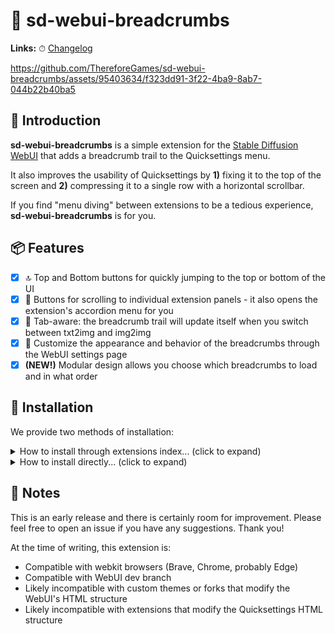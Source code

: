# 🍞 sd-webui-breadcrumbs

<p><strong>Links:</strong> ⏱ <a href="./docs/CHANGELOG.md">Changelog</a></p>

https://github.com/ThereforeGames/sd-webui-breadcrumbs/assets/95403634/f323dd91-3f22-4ba9-8ab7-044b22b40ba5

## 👋 Introduction

**sd-webui-breadcrumbs** is a simple extension for the [Stable Diffusion WebUI](https://github.com/AUTOMATIC1111/stable-diffusion-webui) that adds a breadcrumb trail to the Quicksettings menu.

It also improves the usability of Quicksettings by **1)** fixing it to the top of the screen and **2)** compressing it to a single row with a horizontal scrollbar.

If you find "menu diving" between extensions to be a tedious experience, **sd-webui-breadcrumbs** is for you.

## 📦 Features

- [x] 🔝 Top and Bottom buttons for quickly jumping to the top or bottom of the UI
- [x] 🔄 Buttons for scrolling to individual extension panels - it also opens the extension's accordion menu for you
- [x] 📑 Tab-aware: the breadcrumb trail will update itself when you switch between txt2img and img2img
- [x] 🎨 Customize the appearance and behavior of the breadcrumbs through the WebUI settings page
- [x] **(NEW!)** Modular design allows you choose which breadcrumbs to load and in what order

## 🔧 Installation

We provide two methods of installation:

<details><summary>How to install through extensions index... (click to expand)</summary>

1. Visit the **Extensions** tab of Automatic's WebUI.
2. Visit the **Available** subtab.
3. Click the **Load from** button.
4. Scroll down to **sd-web-ui-breadcrumbs** (or use CTRL+F to search for it) and press the **Install** button.

</details>

<details><summary>How to install directly... (click to expand)</summary>

1. Visit the **Extensions** tab of Automatic's WebUI.
2. Visit the **Install from URL** subtab.
3. Paste this repo's URL into the first field: `https://github.com/ThereforeGames/sd-webui-breadcrumbs`
4. Click **Install**.

**Note:** Installing directly from GitHub will not automatically update the extension when a new version is released.

</details>

## 📝 Notes

This is an early release and there is certainly room for improvement. Please feel free to open an issue if you have any suggestions. Thank you!

At the time of writing, this extension is:

- Compatible with webkit browsers (Brave, Chrome, probably Edge)
- Compatible with WebUI dev branch
- Likely incompatible with custom themes or forks that modify the WebUI's HTML structure
- Likely incompatible with extensions that modify the Quicksettings HTML structure
